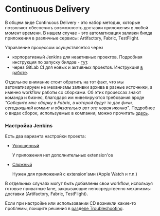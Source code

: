 # Continuous Delivery

В общем виде Continuous Delivery - это набор методик, которые позволяют обеспечить возможность доставки приложения в любой момент времени. В нашем случае - это автоматизация заливки билда приложения в различные сервисы: Artifactory, Fabric, TestFlight.

Управление процессом осуществляется через 

- корпоративный Jenkins для неактивных проектов. Подробная инструкция по запуску билдов - [тут](/processes/automation/continuous-delivery/guide.md).
- через GitLab CI для новых и активных проектов. Инструкция [в работе](https://github.com/rambler-ios/team/issues/117).

Отдельное внимание стоит обратить на тот факт, что мы автоматизируем не механизмы заливки архива в разные источники, а именно workflow работы со сборками. Об этих процессах знают команда и бизнес, благодаря им нивелируются требования вроде *"Соберите мне сборку в Fabric, в которой будут те две фичи, сегодняшний коммит и обязательно вот эта новая иконка"*. Подробнее о видах сборок, используемых в компании, можно прочитать [здесь](/processes/automation/continuous-delivery/workflows.md).

### Настройка Jenkins

Есть два варианта настройки проекта:

- [Упрощенный](/processes/automation/continuous-delivery/simple-setup.md)

  У приложения нет дополнительных extension'ов
  
- [Сложный](/processes/automation/continuous-delivery/complex-setup.md)

  Нужен для приложений с extension'ами (Apple Watch и т.п.)

В отдельных случаях могут быть добавлены свои workflow, используя готовые приватные lane, закрывающие непосредственно механизмы доставки (Artifactory, Fabric, TestFlight).

Если при настройке или использовании CD возникли какие-то проблемы, поищите решения в [разделе Troubleshooting](/processes/automation/continuous-delivery/troubleshooting.md).


